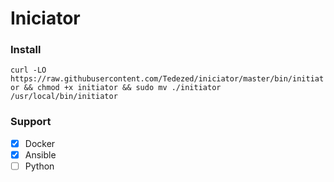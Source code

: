 # Iniciator

### Install

`curl -LO https://raw.githubusercontent.com/Tedezed/iniciator/master/bin/initiator && chmod +x initiator && sudo mv ./initiator /usr/local/bin/initiator`

### Support

* [x] Docker
* [x] Ansible
* [ ] Python
